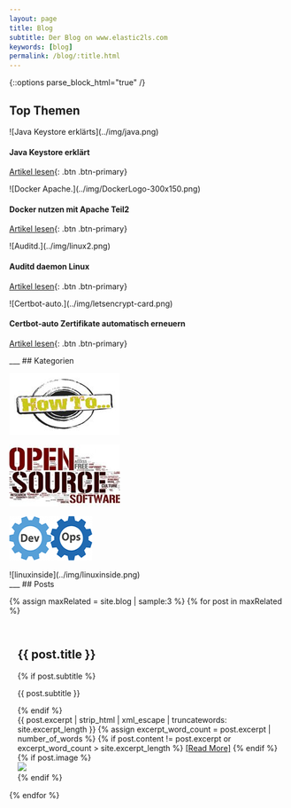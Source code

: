 ```yaml
---
layout: page
title: Blog
subtitle: Der Blog on www.elastic2ls.com
keywords: [blog]
permalink: /blog/:title.html
---
```

{::options parse_block_html="true" /}
<div class="content">

<div class="container">

<div class="slider">

## Top Themen


<div id="carousel-top" class="carousel" data-interval="5000" data-ride="carousel">

<div class="carousel-inner">

<div class="item active">![Java Keystore erklärts](../img/java.png)

#### Java Keystore erklärt

[Artikel lesen](java-keytool-keystore-befehle){: .btn .btn-primary}
</div>

<div class="item">![Docker Apache.](../img/DockerLogo-300x150.png)

#### Docker nutzen mit Apache Teil2

[Artikel lesen](docker-apache-2){: .btn .btn-primary}
</div>

<div class="item">![Auditd.](../img/linux2.png)

#### Auditd daemon Linux

[Artikel lesen](auditd-daemon){: .btn .btn-primary}
</div>

<div class="item">![Certbot-auto.](../img/letsencrypt-card.png)

#### Certbot-auto Zertifikate automatisch erneuern

[Artikel lesen](certbot-auto-zertifikat-automatisch-erneuern){: .btn .btn-primary}
</div>

</div>

</div>
___
## Kategorien
</div>

<div class="grid-content">

<div class="col-sm-8 col-md-3">
<div class="boxes blog">

![howtos](../img/howto_small.png)
</div>
</div>

<div class="col-sm-8 col-md-3">
<div class="boxes blog">

![open source software](../img/open-source-software_small.jpg)
</div>
</div>

<div class="col-sm-8 col-md-3">
<div class="boxes blog">

![devops](../img/devops-300x152.png)
</div>
</div>


<div class="col-sm-8 col-md-3">

<div class="boxes blog">
![linuxinside](../img/linuxinside.png)

</div>
</div>

</div>
___
## Posts

<div class="posts-list">

{% assign maxRelated = site.blog | sample:3 %}
{% for post in maxRelated %}
<div class="articles" style="padding: 15px;">
<h2 class="post-title">{{ post.title }}</h2>

{% if post.subtitle %}
<p class="post-subtitle">
	    {{ post.subtitle }}
</p>
{% endif %}

<div class="post-entry-container">
<div class="post-entry">
{{ post.excerpt | strip_html | xml_escape | truncatewords: site.excerpt_length }}
{% assign excerpt_word_count = post.excerpt | number_of_words %}
{% if post.content != post.excerpt or excerpt_word_count > site.excerpt_length %}
<a href="{{ post.url | relative_url }}" class="post-read-more">[Read&nbsp;More]</a>
{% endif %}
</div>
{% if post.image %}
<div class="post-image">
<a href="{{ post.url | relative_url }}">
<img src="{{ post.image | relative_url }}">
</a>
</div>
{% endif %}
</div>
</div>
{% endfor %}
</div>

</div>

</div>
